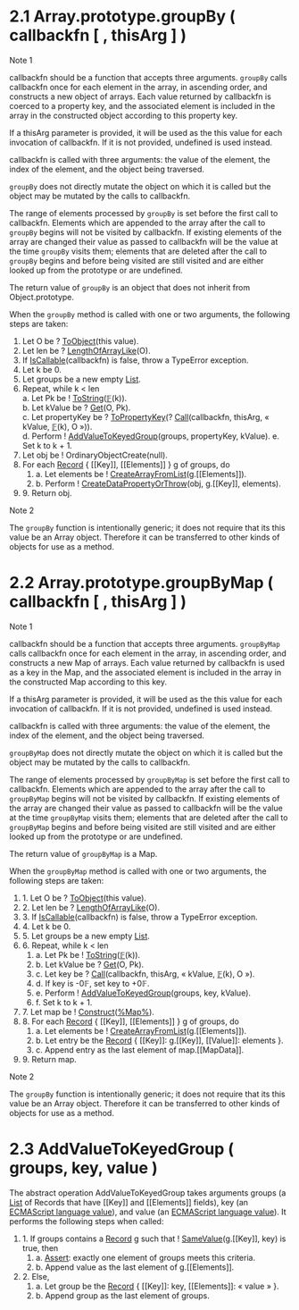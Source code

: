 2.1 Array.prototype.groupBy ( callbackfn \[ , thisArg \] )
==========================================================

Note 1

callbackfn should be a function that accepts three arguments. `groupBy` calls callbackfn once for each element in the array, in ascending order, and constructs a new object of arrays. Each value returned by callbackfn is coerced to a property key, and the associated element is included in the array in the constructed object according to this property key.

If a thisArg parameter is provided, it will be used as the this value for each invocation of callbackfn. If it is not provided, undefined is used instead.

callbackfn is called with three arguments: the value of the element, the index of the element, and the object being traversed.

`groupBy` does not directly mutate the object on which it is called but the object may be mutated by the calls to callbackfn.

The range of elements processed by `groupBy` is set before the first call to callbackfn. Elements which are appended to the array after the call to `groupBy` begins will not be visited by callbackfn. If existing elements of the array are changed their value as passed to callbackfn will be the value at the time `groupBy` visits them; elements that are deleted after the call to `groupBy` begins and before being visited are still visited and are either looked up from the prototype or are undefined.

The return value of `groupBy` is an object that does not inherit from Object.prototype.

When the `groupBy` method is called with one or two arguments, the following steps are taken:

1.  Let O be ? [ToObject](https://tc39.es/ecma262/#sec-toobject)(this value).
2.  Let len be ? [LengthOfArrayLike](https://tc39.es/ecma262/#sec-lengthofarraylike)(O).
3.  If [IsCallable](https://tc39.es/ecma262/#sec-iscallable)(callbackfn) is false, throw a TypeError exception.
4.   Let k be 0.
5.   Let groups be a new empty [List](https://tc39.es/ecma262/#sec-list-and-record-specification-type).
6. Repeat, while k < len\
    a. Let Pk be ! [ToString](https://tc39.es/ecma262/#sec-tostring)([𝔽](https://tc39.es/ecma262/#𝔽)(k)).\
    b. Let kValue be ? [Get](https://tc39.es/ecma262/#sec-get-o-p)(O, Pk).\
    c. Let propertyKey be ? [ToPropertyKey](https://tc39.es/ecma262/#sec-topropertykey)(? [Call](https://tc39.es/ecma262/#sec-call)(callbackfn, thisArg, « kValue, [𝔽](https://tc39.es/ecma262/#𝔽)(k), O »)).\
    d. Perform ! [AddValueToKeyedGroup](#23-addvaluetokeyedgroup--groups-key-value-)(groups, propertyKey, kValue).
    e. Set k to k + 1.
7. Let obj be ! OrdinaryObjectCreate(null).
8. For each [Record](https://tc39.es/ecma262/#sec-list-and-record-specification-type) { \[\[Key\]\], \[\[Elements\]\] } g of groups, do
    1.  a. Let elements be ! [CreateArrayFromList](https://tc39.es/ecma262/#sec-createarrayfromlist)(g.\[\[Elements\]\]).
    2.  b. Perform ! [CreateDataPropertyOrThrow](https://tc39.es/ecma262/#sec-createdatapropertyorthrow)(obj, g.\[\[Key\]\], elements).
9.  9\. Return obj.

Note 2

The `groupBy` function is intentionally generic; it does not require that its this value be an Array object. Therefore it can be transferred to other kinds of objects for use as a method.

# 2.2 Array.prototype.groupByMap ( callbackfn \[ , thisArg \] )


Note 1

callbackfn should be a function that accepts three arguments. `groupByMap` calls callbackfn once for each element in the array, in ascending order, and constructs a new Map of arrays. Each value returned by callbackfn is used as a key in the Map, and the associated element is included in the array in the constructed Map according to this key.

If a thisArg parameter is provided, it will be used as the this value for each invocation of callbackfn. If it is not provided, undefined is used instead.

callbackfn is called with three arguments: the value of the element, the index of the element, and the object being traversed.

`groupByMap` does not directly mutate the object on which it is called but the object may be mutated by the calls to callbackfn.

The range of elements processed by `groupByMap` is set before the first call to callbackfn. Elements which are appended to the array after the call to `groupByMap` begins will not be visited by callbackfn. If existing elements of the array are changed their value as passed to callbackfn will be the value at the time `groupByMap` visits them; elements that are deleted after the call to `groupByMap` begins and before being visited are still visited and are either looked up from the prototype or are undefined.

The return value of `groupByMap` is a Map.

When the `groupByMap` method is called with one or two arguments, the following steps are taken:

1.  1\. Let O be ? [ToObject](https://tc39.es/ecma262/#sec-toobject)(this value).
2.  2\. Let len be ? [LengthOfArrayLike](https://tc39.es/ecma262/#sec-lengthofarraylike)(O).
3.  3\. If [IsCallable](https://tc39.es/ecma262/#sec-iscallable)(callbackfn) is false, throw a TypeError exception.
4.  4\. Let k be 0.
5.  5\. Let groups be a new empty [List](https://tc39.es/ecma262/#sec-list-and-record-specification-type).
6.  6\. Repeat, while k < len
    1.  a. Let Pk be ! [ToString](https://tc39.es/ecma262/#sec-tostring)([𝔽](https://tc39.es/ecma262/#𝔽)(k)).
    2.  b. Let kValue be ? [Get](https://tc39.es/ecma262/#sec-get-o-p)(O, Pk).
    3.  c. Let key be ? [Call](https://tc39.es/ecma262/#sec-call)(callbackfn, thisArg, « kValue, [𝔽](https://tc39.es/ecma262/#𝔽)(k), O »).
    4.  d. If key is \-0𝔽, set key to +0𝔽.
    5.  e. Perform ! [AddValueToKeyedGroup](#23-addvaluetokeyedgroup--groups-key-value-)(groups, key, kValue).
    6.  f. Set k to k + 1.
7.  7\. Let map be ! [Construct](https://tc39.es/ecma262/#sec-construct)([%Map%](https://tc39.es/ecma262/#sec-map-constructor)).
8.  8\. For each [Record](https://tc39.es/ecma262/#sec-list-and-record-specification-type) { \[\[Key\]\], \[\[Elements\]\] } g of groups, do
    1.  a. Let elements be ! [CreateArrayFromList](https://tc39.es/ecma262/#sec-createarrayfromlist)(g.\[\[Elements\]\]).
    2.  b. Let entry be the [Record](https://tc39.es/ecma262/#sec-list-and-record-specification-type) { \[\[Key\]\]: g.\[\[Key\]\], \[\[Value\]\]: elements }.
    3.  c. Append entry as the last element of map.\[\[MapData\]\].
9.  9\. Return map.

Note 2

The `groupBy` function is intentionally generic; it does not require that its this value be an Array object. Therefore it can be transferred to other kinds of objects for use as a method.


# 2.3 AddValueToKeyedGroup ( groups, key, value )


The abstract operation AddValueToKeyedGroup takes arguments groups (a [List](https://tc39.es/ecma262/#sec-list-and-record-specification-type) of Records that have \[\[Key\]\] and \[\[Elements\]\] fields), key (an [ECMAScript language value](https://tc39.es/ecma262/#sec-ecmascript-language-types)), and value (an [ECMAScript language value](https://tc39.es/ecma262/#sec-ecmascript-language-types)). It performs the following steps when called:

1.  1\. If groups contains a [Record](https://tc39.es/ecma262/#sec-list-and-record-specification-type) g such that ! [SameValue](https://tc39.es/ecma262/#sec-samevalue)(g.\[\[Key\]\], key) is true, then
    1.  a. [Assert](https://tc39.es/ecma262/#assert): exactly one element of groups meets this criteria.
    2.  b. Append value as the last element of g.\[\[Elements\]\].
2.  2\. Else,
    1.  a. Let group be the [Record](https://tc39.es/ecma262/#sec-list-and-record-specification-type) { \[\[Key\]\]: key, \[\[Elements\]\]: « value » }.
    2.  b. Append group as the last element of groups.
